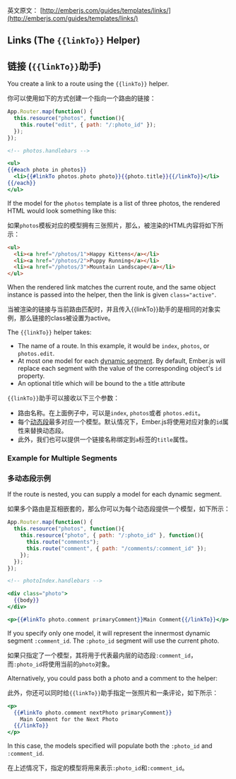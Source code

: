 英文原文： [http://emberjs.com/guides/templates/links/](http://emberjs.com/guides/templates/links/)

## Links (The `{{linkTo}}` Helper)

## 链接 (`{{linkTo}}`助手)

You create a link to a route using the `{{linkTo}}` helper.

你可以使用如下的方式创建一个指向一个路由的链接：

```js
App.Router.map(function() {
  this.resource("photos", function(){
    this.route("edit", { path: "/:photo_id" });
  });
});
```

```handlebars
<!-- photos.handlebars -->

<ul>
{{#each photo in photos}}
  <li>{{#linkTo photos.photo photo}}{{photo.title}}{{/linkTo}}</li>
{{/each}}
</ul>
```

If the model for the `photos` template is a list of three photos, the
rendered HTML would look something like this:

如果`photos`模板对应的模型拥有三张照片，那么，被渲染的HTML内容将如下所示：

```html
<ul>
  <li><a href="/photos/1">Happy Kittens</a></li>
  <li><a href="/photos/2">Puppy Running</a></li>
  <li><a href="/photos/3">Mountain Landscape</a></li>
</ul>
```

When the rendered link matches the current route, and the same object instance is passed into the helper, then the link is given `class="active"`.

当被渲染的链接与当前路由匹配时，并且传入{{linkTo}}助手的是相同的对象实例，那么链接的class被设置为active。

The `{{linkTo}}` helper takes:

* The name of a route. In this example, it would be `index`, `photos`, or
  `photos.edit`.
* At most one model for each [dynamic
  segment](/guides/routing/defining-your-routes/#toc_dynamic-segments).
  By default, Ember.js will replace each segment with the
  value of the corresponding object's `id` property.
* An optional title which will be bound to the `a` title attribute

`{{linkTo}}`助手可以接收以下三个参数：

* 路由名称。在上面例子中，可以是`index`, `photos`或者 `photos.edit`。
* 每个[动态段](/guides/routing/defining-your-routes/#toc_dynamic-segments)最多对应一个模型。默认情况下，Ember.js将使用对应对象的`id`属性来替换动态段。
* 此外，我们也可以提供一个链接名称绑定到`a`标签的`title`属性。

### Example for Multiple Segments

### 多动态段示例

If the route is nested, you can supply a model for each dynamic
segment.

如果多个路由是互相嵌套的，那么你可以为每个动态段提供一个模型，如下所示：

```js
App.Router.map(function() {
  this.resource("photos", function(){
    this.resource("photo", { path: "/:photo_id" }, function(){
      this.route("comments");
      this.route("comment", { path: "/comments/:comment_id" });
    });
  });
});
```

```handlebars
<!-- photoIndex.handlebars -->

<div class="photo">
  {{body}}
</div>

<p>{{#linkTo photo.comment primaryComment}}Main Comment{{/linkTo}}</p>
```

If you specify only one model, it will represent the innermost dynamic
segment `:comment_id`. The `:photo_id` segment will use the current photo.

如果只指定了一个模型，其将用于代表最内层的动态段`:comment_id`，而`:photo_id`将使用当前的`photo`对象。

Alternatively, you could pass both a photo and a comment to the helper:

此外，你还可以同时给`{{linkTo}}`助手指定一张照片和一条评论，如下所示：

```handlebars
<p>
  {{#linkTo photo.comment nextPhoto primaryComment}}
    Main Comment for the Next Photo
  {{/linkTo}}
</p>
```

In this case, the models specified will populate both the `:photo_id`
and `:comment_id`.

在上述情况下，指定的模型将用来表示`:photo_id`和`:comment_id`。
